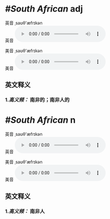 # ***\#South African*** adj
英音 ˌsaʊθ'æfrɪkən  
英音
<audio src="./media/South African1.aac" controls="controls"></audio>

美音 ˌsaʊθ'æfrɪkən  
美音
<audio src="./media/South African.aac" controls="controls"></audio>



  

英文释义
---
### 1.*高义频：* **南非的；南非人的**  


# ***\#South African*** n
英音 ˌsaʊθ'æfrɪkən  
英音
<audio src="./media/South African1.aac" controls="controls"></audio>

美音 ˌsaʊθ'æfrɪkən  
美音
<audio src="./media/South African.aac" controls="controls"></audio>



  

英文释义
---
### 1.*高义频：* **南非人**  


